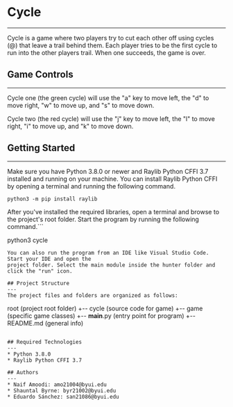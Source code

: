 # Cycle
---
Cycle is a game where two players try to cut each other off using cycles (@) 
that leave a trail behind them. Each player tries to be the first cycle to
run into the other players trail. When one succeeds, the game is over.

## Game Controls
---
Cycle one (the green cycle) will use the "a" key to move left, the "d" to move right, "w" to move up, and "s" to move down.

Cycle two (the red cycle) will use the "j" key to move left, the "l" to move right, "i" to move up, and "k" to move down.

## Getting Started
---
Make sure you have Python 3.8.0 or newer and Raylib Python CFFI 3.7 installed and running on your machine. You can install Raylib Python CFFI by opening a terminal and running the following command.
```
python3 -m pip install raylib
```
After you've installed the required libraries, open a terminal and browse to the project's root folder. Start the program by running the following command.```

python3 cycle 
```
You can also run the program from an IDE like Visual Studio Code. Start your IDE and open the 
project folder. Select the main module inside the hunter folder and click the "run" icon.

## Project Structure
---
The project files and folders are organized as follows:
```
root                    (project root folder)
+-- cycle              (source code for game)
  +-- game              (specific game classes)
  +-- __main__.py       (entry point for program)
+-- README.md           (general info)
```

## Required Technologies
---
* Python 3.8.0
* Raylib Python CFFI 3.7

## Authors
---
* Naif Amoodi: amo21004@byui.edu
* Shauntal Byrne: byr21002@byui.edu
* Eduardo Sánchez: san21086@byui.edu